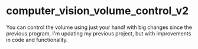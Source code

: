 # computer_vision_volume_control_v2
You can control the volume using just your hand! with big changes since the previous program, I'm updating my previous project, but with improvements in code and functionality.
